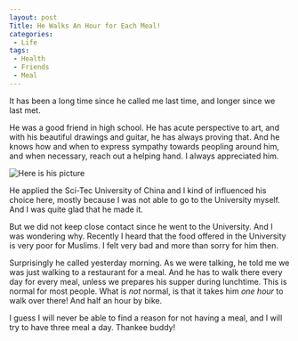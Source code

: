 ```yaml
---
layout: post
Title: He Walks An Hour for Each Meal!
categories:
 - Life
tags:
 - Health
 - Friends
 - Meal
---
```

It has been a long time since he called me last time, and longer since
we last met.

He was a good friend in high school. He has acute perspective to art,
and with his beautiful drawings and guitar, he has always proving that.
And he knows how and when to express sympathy towards peopling around
him, and when necessary, reach out a helping hand. I always appreciated
him.

![Here is his picture][]

He applied the Sci-Tec University of China and I kind of influenced his
choice here, mostly because I was not able to go to the University
myself. And I was quite glad that he made it.

But we did not keep close contact since he went to the University. And I
was wondering why. Recently I heard that the food offered in the
University is very poor for Muslims. I felt very bad and more than sorry
for him then.

Surprisingly he called yesterday morning. As we were talking, he told me
we was just walking to a restaurant for a meal. And he has to walk there
every day for every meal, unless we prepares his supper during
lunchtime. This is normal for most people. What is *not* normal, is that
it takes him *one hour* to walk over there! And half an hour by bike.

I guess I will never be able to find a reason for not having a meal, and
I will try to have three meal a day. Thankee buddy!

[Here is his picture]: http://b268.photo.store.qq.com/psb?/V10SzvFO2z4CBp/OzRd0XgQ6oYcI*0oPkjoPkVelbQgByzNU1tTIaNqrdQ!/b/dMBdy59vIQAA&bo=gAIIAgAAAAAAAK4!
